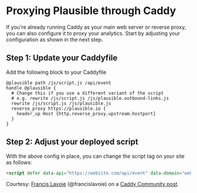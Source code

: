 # Proxying Plausible through Caddy

If you're already running Caddy as your main web server or reverse
proxy, you can also configure it to proxy your analytics. Start by adjusting your
configuration as shown in the next step.

## Step 1: Update your Caddyfile

Add the following block to your Caddyfile

```
@plausible path /js/script.js /api/event
handle @plausible {
  # Change this if you use a different variant of the script
  # e.g. rewrite /js/script.js /js/plausible.outbound-links.js
  rewrite /js/script.js /js/plausible.js
  reverse_proxy https://plausible.io {
    header_up Host {http.reverse_proxy.upstream.hostport}
  }
}
```

## Step 2: Adjust your deployed script

With the above config in place, you can change the script tag on your site as follows:

```html
<script defer data-api="https://website.com/api/event" data-domain="website.com" src="https://website.com/js/script.js"></script>
```

Courtesy: [Francis Lavoie](https://caddy.community/u/francislavoie/summary) (@francislavoie) on a [Caddy Community post](https://caddy.community/t/how-to-proxy-plausible-analytics/12679/5).
